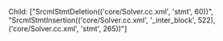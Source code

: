 Child: ["SrcmlStmtDeletion(('core/Solver.cc.xml', 'stmt', 60))", "SrcmlStmtInsertion(('core/Solver.cc.xml', '_inter_block', 522), ('core/Solver.cc.xml', 'stmt', 265))"]